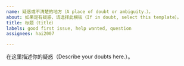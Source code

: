 ```yaml
---
name: 疑惑或不清楚的地方（A place of doubt or ambiguity.）。
about: 如果是有疑惑，请选择此模板（If in doubt, select this template）。
title: 标题（title）
labels: good first issue, help wanted, question
assignees: hai2007

---
```


在这里描述你的疑惑（Describe your doubts here.）。
